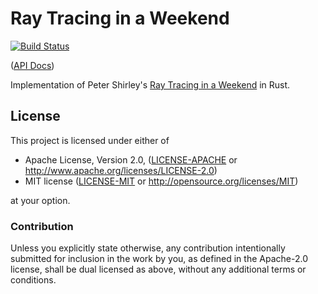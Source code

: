 # Ray Tracing in a Weekend

[![Build Status](https://travis-ci.com/Michael-F-Bryan/ray-tracing-in-a-weekend.svg?branch=master)](https://travis-ci.com/Michael-F-Bryan/ray-tracing-in-a-weekend)

([API Docs])

Implementation of Peter Shirley's [Ray Tracing in a Weekend][rtiw] in Rust.

## License

This project is licensed under either of

 * Apache License, Version 2.0, ([LICENSE-APACHE](LICENSE-APACHE) or
   http://www.apache.org/licenses/LICENSE-2.0)
 * MIT license ([LICENSE-MIT](LICENSE-MIT) or
   http://opensource.org/licenses/MIT)

at your option.

### Contribution

Unless you explicitly state otherwise, any contribution intentionally
submitted for inclusion in the work by you, as defined in the Apache-2.0
license, shall be dual licensed as above, without any additional terms or
conditions.

[rtiw]: https://github.com/petershirley/raytracinginoneweekend
[API Docs]: https://michael-f-bryan.github.io/ray-tracing-in-a-weekend
